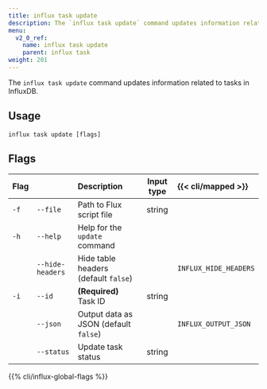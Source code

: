 ```yaml
---
title: influx task update
description: The `influx task update` command updates information related to tasks in InfluxDB.
menu:
  v2_0_ref:
    name: influx task update
    parent: influx task
weight: 201
---
```


The `influx task update` command updates information related to tasks in InfluxDB.

## Usage
```
influx task update [flags]
```

## Flags
| Flag |                  | Description                           | Input type  | {{< cli/mapped >}}    |
|:---- |:---              |:-----------                           |:----------: |:------------------    |
| `-f` | `--file`         | Path to Flux script file              | string      |                       |
| `-h` | `--help`         | Help for the `update` command         |             |                       |
|      | `--hide-headers` | Hide table headers (default `false`)  |             | `INFLUX_HIDE_HEADERS` |
| `-i` | `--id`           | **(Required)** Task ID                | string      |                       |
|      | `--json`         | Output data as JSON (default `false`) |             | `INFLUX_OUTPUT_JSON`  |
|      | `--status`       | Update task status                    | string      |                       |


{{% cli/influx-global-flags %}}
